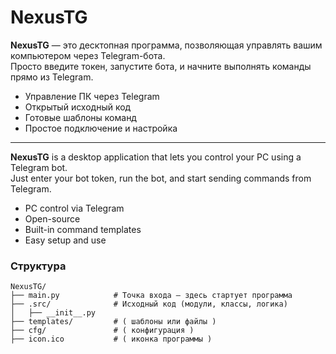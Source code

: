 # NexusTG

**NexusTG** — это десктопная программа, позволяющая управлять вашим компьютером через Telegram-бота.  
Просто введите токен, запустите бота, и начните выполнять команды прямо из Telegram.

- Управление ПК через Telegram  
- Открытый исходный код  
- Готовые шаблоны команд  
- Простое подключение и настройка  

---

**NexusTG** is a desktop application that lets you control your PC using a Telegram bot.  
Just enter your bot token, run the bot, and start sending commands from Telegram.

- PC control via Telegram  
- Open-source  
- Built-in command templates  
- Easy setup and use


### Структура 
```
NexusTG/
├── main.py            # Точка входа — здесь стартует программа
├── .src/              # Исходный код (модули, классы, логика)
│   ├── __init__.py
├── templates/         # ( шаблоны или файлы )
├── cfg/               # ( конфигурация )
├── icon.ico           # ( иконка программы )
```
